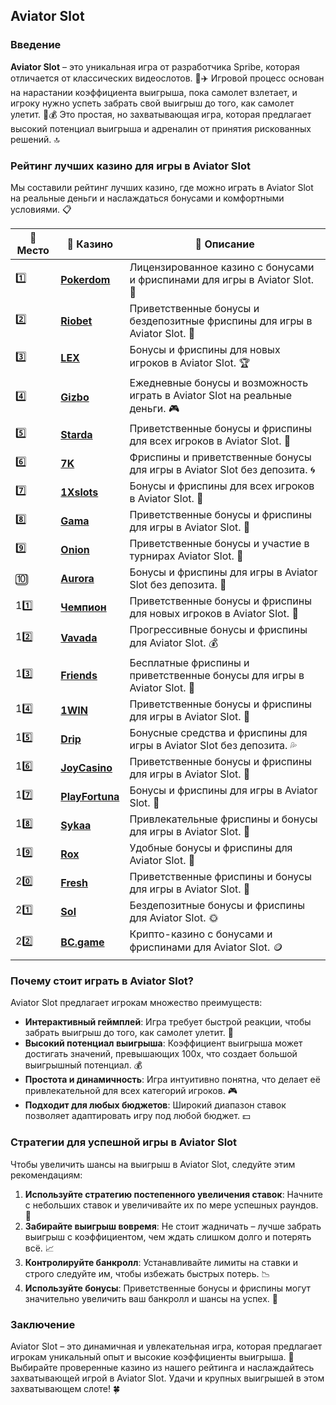 ## Aviator Slot

### Введение
**Aviator Slot** – это уникальная игра от разработчика Spribe, которая отличается от классических видеослотов. 🎰✈️ Игровой процесс основан на нарастании коэффициента выигрыша, пока самолет взлетает, и игроку нужно успеть забрать свой выигрыш до того, как самолет улетит. 🛫💰 Это простая, но захватывающая игра, которая предлагает высокий потенциал выигрыша и адреналин от принятия рискованных решений. 🔝

### Рейтинг лучших казино для игры в Aviator Slot
Мы составили рейтинг лучших казино, где можно играть в Aviator Slot на реальные деньги и наслаждаться бонусами и комфортными условиями. 📋

| 🥇 **Место** | 🎰 **Казино** | 💬 **Описание** |
|-------------|-------------|----------------|
| 1️⃣ | [**Pokerdom**](https://brandplay.link/4k77v2yx) | Лицензированное казино с бонусами и фриспинами для игры в Aviator Slot. 🎁 |
| 2️⃣ | [**Riobet**](https://brandplay.link/7xBLTPyj) | Приветственные бонусы и бездепозитные фриспины для игры в Aviator Slot. 🤑 |
| 3️⃣ | [**LEX**](https://brandplay.link/zW4hdDFV) | Бонусы и фриспины для новых игроков в Aviator Slot. 🏆 |
| 4️⃣ | [**Gizbo**](https://brandplay.link/bprXw4YV) | Ежедневные бонусы и возможность играть в Aviator Slot на реальные деньги. 🎮 |
| 5️⃣ | [**Starda**](https://brandplay.link/fB7xwRFL) | Приветственные бонусы и фриспины для всех игроков в Aviator Slot. 🌟 |
| 6️⃣ | [**7K**](https://brandplay.link/BvQyFShp) | Фриспины и приветственные бонусы для игры в Aviator Slot без депозита. 🌀 |
| 7️⃣ | [**1Xslots**](https://brandplay.link/hSB1khtr) | Бонусы и фриспины для всех игроков в Aviator Slot. 🎰 |
| 8️⃣ | [**Gama**](https://brandplay.link/j6NMKsDz) | Приветственные бонусы и фриспины для игры в Aviator Slot. 🧩 |
| 9️⃣ | [**Onion**](https://brandplay.link/zBGRVpQ9) | Приветственные бонусы и участие в турнирах Aviator Slot. 💎 |
| 🔟 | [**Aurora**](https://10trafic-stat2.com/click/668546556bcc6313411604bd/6766/13032/subaccount) | Бонусы и фриспины для игры в Aviator Slot без депозита. 🚀 |
| 11️⃣ | [**Чемпион**](https://temon-gter.cfd/go/lRq?p80412p304504pcc44t17455) | Приветственные бонусы и фриспины для новых игроков в Aviator Slot. 🥇 |
| 12️⃣ | [**Vavada**](https://vavadapartner.pro/?promo=ea5c9275-6854-4505-94fc-95ab18221945-linkb2) | Прогрессивные бонусы и фриспины для Aviator Slot. 💰 |
| 13️⃣ | [**Friends**](https://gofriends.run/linkb2) | Бесплатные фриспины и приветственные бонусы для игры в Aviator Slot. 👯 |
| 14️⃣ | [**1WIN**](https://brandplay.link/smXVpBbG) | Приветственные бонусы и фриспины для игры в Aviator Slot. 🎲 |
| 15️⃣ | [**Drip**](https://drp-ircp01.com/c07e6a3db) | Бонусные средства и фриспины для игры в Aviator Slot без депозита. 💦 |
| 16️⃣ | [**JoyCasino**](https://rpc30.call2me.pro/?/ru/registration?apkpop=0&partner=p24970p3291217pc98f) | Приветственные бонусы и фриспины для игры в Aviator Slot. 🎉 |
| 17️⃣ | [**PlayFortuna**](https://fortunapromo.net/alt/playfortuna/registration?0dc4a9362a71feb7e3f165fb8e766f70) | Бонусы и фриспины для игры в Aviator Slot. 💎 |
| 18️⃣ | [**Sykaa**](https://s-two-way.com/?source=linkb2&pid=30697) | Привлекательные фриспины и бонусы для игры в Aviator Slot. 🌈 |
| 19️⃣ | [**Rox**](https://rox-pvwfpjgcxe.com/cb1ee18a5) | Удобные бонусы и фриспины для Aviator Slot. 💸 |
| 20️⃣ | [**Fresh**](https://fresh-eumwkxwao.com/c3f7b485d) | Приветственные фриспины и бонусы для игры в Aviator Slot. 🥑 |
| 21️⃣ | [**Sol**](https://sol-mmtdzfbaco.com/cb2415bca) | Бездепозитные бонусы и фриспины для Aviator Slot. 🌞 |
| 22️⃣ | [**BC.game**](https://partnerbcgame.com/dcc53d441) | Крипто-казино с бонусами и фриспинами для Aviator Slot. 🪙 |

### Почему стоит играть в Aviator Slot?
Aviator Slot предлагает игрокам множество преимуществ:

- **Интерактивный геймплей**: Игра требует быстрой реакции, чтобы забрать выигрыш до того, как самолет улетит. 🛫
- **Высокий потенциал выигрыша**: Коэффициент выигрыша может достигать значений, превышающих 100x, что создает большой выигрышный потенциал. 💰
- **Простота и динамичность**: Игра интуитивно понятна, что делает её привлекательной для всех категорий игроков. 🎮
- **Подходит для любых бюджетов**: Широкий диапазон ставок позволяет адаптировать игру под любой бюджет. 💵

### Стратегии для успешной игры в Aviator Slot
Чтобы увеличить шансы на выигрыш в Aviator Slot, следуйте этим рекомендациям:

1. **Используйте стратегию постепенного увеличения ставок**: Начните с небольших ставок и увеличивайте их по мере успешных раундов. 📜
2. **Забирайте выигрыш вовремя**: Не стоит жадничать – лучше забрать выигрыш с коэффициентом, чем ждать слишком долго и потерять всё. 📈
3. **Контролируйте банкролл**: Устанавливайте лимиты на ставки и строго следуйте им, чтобы избежать быстрых потерь. 📉
4. **Используйте бонусы**: Приветственные бонусы и фриспины могут значительно увеличить ваш банкролл и шансы на успех. 💎

### Заключение
Aviator Slot – это динамичная и увлекательная игра, которая предлагает игрокам уникальный опыт и высокие коэффициенты выигрыша. 💸 Выбирайте проверенные казино из нашего рейтинга и наслаждайтесь захватывающей игрой в Aviator Slot. Удачи и крупных выигрышей в этом захватывающем слоте! 🍀
